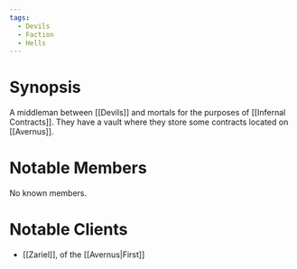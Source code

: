 ```yaml
---
tags:
  - Devils
  - Faction
  - Hells
---
```

# Synopsis
A middleman between [[Devils]] and mortals for the purposes of [[Infernal Contracts]]. They have a vault where they store some contracts located on [[Avernus]].
# Notable Members
No known members.
# Notable Clients
- [[Zariel]], of the [[Avernus|First]]